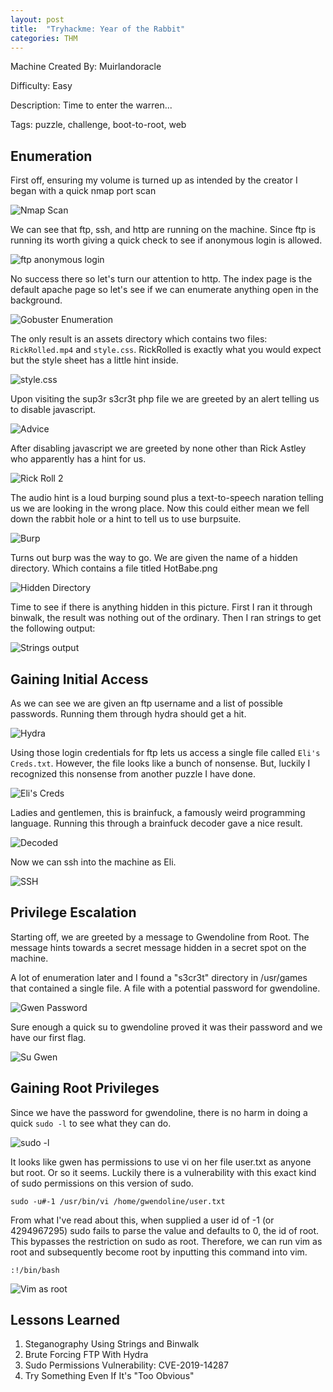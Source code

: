 ```yaml
---
layout: post
title:  "Tryhackme: Year of the Rabbit"
categories: THM
---
```


Machine Created By: Muirlandoracle

Difficulty: Easy

Description: Time to enter the warren...

Tags: puzzle, challenge, boot-to-root, web

## Enumeration

First off, ensuring my volume is turned up as intended by the creator I began with a quick nmap port scan

![Nmap Scan](/assets/THM-YotR/nmap-THM-YotR.png)

We can see that ftp, ssh, and http are running on the machine. Since ftp is running its worth giving a quick
check to see if anonymous login is allowed.

![ftp anonymous login](/assets/THM-YotR/ftp-anon-THM-YotR.png)

No success there so let's turn our attention to http. The index page is the default apache page so let's see if 
we can enumerate anything open in the background.

![Gobuster Enumeration](/assets/THM-YotR/gobuster-THM-YotR.png)

The only result is an assets directory which contains two files: `RickRolled.mp4` and `style.css`. RickRolled is exactly
what you would expect but the style sheet has a little hint inside.

![style.css](/assets/THM-YotR/style-css-THM-YotR.png)

Upon visiting the sup3r s3cr3t php file we are greeted by an alert telling us to disable javascript.

![Advice](/assets/THM-YotR/js-THM-YotR.png)

After disabling javascript we are greeted by none other than Rick Astley who apparently has a hint for us.

![Rick Roll 2](/assets/THM-YotR/rick-again-THM-YotR.png)

The audio hint is a loud burping sound plus a text-to-speech naration telling us we are looking in the wrong place.
Now this could either mean we fell down the rabbit hole or a hint to tell us to use burpsuite.

![Burp](/assets/THM-YotR/burp-THM-YotR.png)

Turns out burp was the way to go. We are given the name of a hidden directory. Which contains a file titled HotBabe.png

![Hidden Directory](/assets/THM-YotR/hidden-THM-YotR.png)

Time to see if there is anything hidden in this picture. First I ran it through binwalk, the result was nothing out
of the ordinary. Then I ran strings to get the following output:

![Strings output](/assets/THM-YotR/strings-THM_YotR.png)

## Gaining Initial Access

As we can see we are given an ftp username and a list of possible passwords. Running them through hydra should get a hit.

![Hydra](/assets/THM-YotR/hydra-THM-YotR.png)

Using those login credentials for ftp lets us access a single file called `Eli's Creds.txt`. However, the file looks
like a bunch of nonsense. But, luckily I recognized this nonsense from another puzzle I have done.

![Eli's Creds](/assets/THM-YotR/brainf-THM-YotR.png)

Ladies and gentlemen, this is brainfuck, a famously weird programming language. Running this through a brainfuck decoder
gave a nice result.

![Decoded](/assets/THM-YotR/decode-THM-YotR.png)

Now we can ssh into the machine as Eli.

![SSH](/assets/THM-YotR/eli-THM-YotR.png)

## Privilege Escalation

Starting off, we are greeted by a message to Gwendoline from Root. The message hints towards a secret message hidden in
a secret spot on the machine.

A lot of enumeration later and I found a "s3cr3t" directory in /usr/games that contained a single file. A file with 
a potential password for gwendoline.

![Gwen Password](/assets/THM-YotR/gwen-pass-THM-YotR.png)

Sure enough a quick su to gwendoline proved it was their password and we have our first flag.

![Su Gwen](/assets/THM-YotR/user-THM-YotR.png)

## Gaining Root Privileges

Since we have the password for gwendoline, there is no harm in doing a quick `sudo -l` to see what they can do.

![sudo -l](/assets/THM-YotR/gwen-sudo-THM-YotR.png)

It looks like gwen has permissions to use vi on her file user.txt as anyone but root. Or so it seems.
Luckily there is a vulnerability with this exact kind of sudo permissions on this version of sudo. 

    sudo -u#-1 /usr/bin/vi /home/gwendoline/user.txt

From what I've read about this, when supplied a user id of -1 (or 4294967295) sudo fails to parse the value and defaults
to 0, the id of root. This bypasses the restriction on sudo as root. Therefore, we can run vim as root and subsequently
become root by inputting this command into vim.

    :!/bin/bash

![Vim as root](/assets/THM-YotR/root-THM-YotR.png)


## Lessons Learned

1. Steganography Using Strings and Binwalk
2. Brute Forcing FTP With Hydra
3. Sudo Permissions Vulnerability: CVE-2019-14287
4. Try Something Even If It's "Too Obvious"
